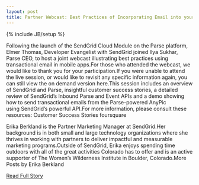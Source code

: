 ```yaml
---
layout: post
title: Partner Webcast: Best Practices of Incorporating Email into your App Using SendGrid and Parse
---
```

{% include JB/setup %}<p>Following the launch of the SendGrid Cloud Module on the Parse platform, Elmer Thomas, Developer Evangelist with SendGrid joined Ilya Sukhar, Parse CEO, to host a joint webcast illustrating best practices using transactional email in mobile apps.For those who attended the webcast, we would like to thank you for your participation.If you were unable to attend the live session, or would like to revisit any specific information again, you can still view the on demand version here.This session includes an overview of SendGrid and Parse, insightful customer success stories, a detailed review of SendGrid’s Inbound Parse and Event APIs and a demo showing how to send transactional emails from the Parse-powered AnyPic using SendGrid’s powerful API.For more information, please consult these resources:
Customer Success Stories
foursquare 
 
Erika Berkland is the Partner Marketing Manager at SendGrid.Her background is in both small and large technology organizations where she thrives in working with partners to deliver impactful and measurable marketing programs.Outside of SendGrid, Erika enjoys spending time outdoors with all of the great activities Colorado has to offer and is an active supporter of The Women’s Wilderness Institute in Boulder, Colorado.More Posts by Erika Berkland</p>
<p><a href="http://blog.sendgrid.com/partner-webcast-best-practices-of-incorporating-email-into-your-app-using-sendgrid-and-parse/">Read Full Story</a></p>
